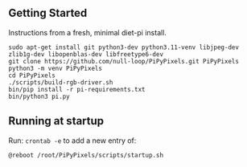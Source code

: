 ## Getting Started

Instructions from a fresh, minimal diet-pi install.

```
sudo apt-get install git python3-dev python3.11-venv libjpeg-dev zlib1g-dev libopenblas-dev libfreetype6-dev
git clone https://github.com/null-loop/PiPyPixels.git PiPyPixels
python3 -m venv PiPyPixels
cd PiPyPixels
./scripts/build-rgb-driver.sh
bin/pip install -r pi-requirements.txt
bin/python3 pi.py
```

## Running at startup

Run: `crontab -e` to add a new entry of:

`@reboot /root/PiPyPixels/scripts/startup.sh`
